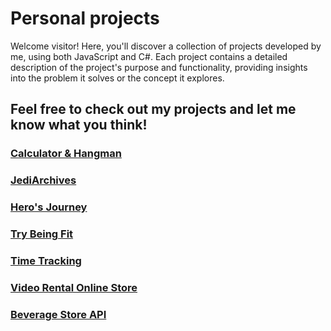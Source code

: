 # Personal projects
Welcome visitor!
Here, you'll discover a collection of projects developed by me, using both JavaScript and C#.
Each project contains a detailed description of the project's purpose and functionality,
providing insights into the problem it solves or the concept it explores.
## Feel free to check out my projects and let me know what you think!

### [Calculator & Hangman](https://github.com/ppsasho/SEDC-JS/tree/main/homeWork/winter%20homework)
### [JediArchives](https://github.com/ppsasho/SEDC-Advanced-JS/tree/main/homeWork/class%2005)
### [Hero's Journey](https://github.com/ppsasho/Csharp/tree/main/homeWork/class%2010/Hero's%20Journey)
### [Try Being Fit](https://github.com/ppsasho/Advanced-Csharp/tree/main/homeWork/TryBeingFitApp)
### [Time Tracking](https://github.com/ppsasho/Advanced-Csharp/tree/main/homeWork/Time%20Tracking%20App)
### [Video Rental Online Store](https://github.com/ppsasho/ASP.NET-MVC/tree/main/homework/Video%20Rental%20Online%20Store/Video%20Rental)
### [Beverage Store API](https://github.com/ppsasho/ASP.NET-WEB-API/tree/main/homework/BeverageStore)
